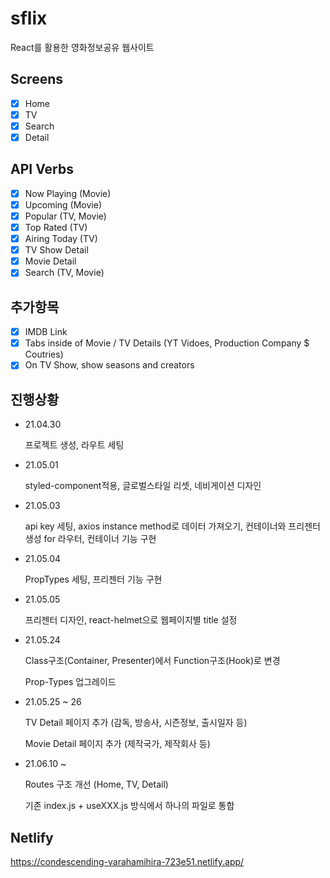 # sflix

React를 활용한 영화정보공유 웹사이트

## Screens

- [x] Home
- [x] TV
- [x] Search
- [x] Detail

## API Verbs

- [x] Now Playing (Movie)
- [x] Upcoming (Movie)
- [x] Popular (TV, Movie)
- [x] Top Rated (TV)
- [x] Airing Today (TV)
- [x] TV Show Detail
- [x] Movie Detail
- [x] Search (TV, Movie)

## 추가항목

- [x] IMDB Link
- [x] Tabs inside of Movie / TV Details (YT Vidoes, Production Company $ Coutries)
- [x] On TV Show, show seasons and creators

## 진행상황

- 21.04.30

  프로젝트 생성, 라우트 세팅

- 21.05.01

  styled-component적용, 글로벌스타일 리셋, 네비게이션 디자인

- 21.05.03

  api key 세팅, axios instance method로 데이터 가져오기, 컨테이너와 프리젠터 생성 for 라우터, 컨테이너 기능 구현

- 21.05.04

  PropTypes 세팅, 프리젠터 기능 구현

- 21.05.05

  프리젠터 디자인, react-helmet으로 웹페이지별 title 설정

- 21.05.24

  Class구조(Container, Presenter)에서 Function구조(Hook)로 변경

  Prop-Types 업그레이드

- 21.05.25 ~ 26

  TV Detail 페이지 추가 (감독, 방송사, 시즌정보, 출시일자 등)
  
  Movie Detail 페이지 추가 (제작국가, 제작회사 등)

- 21.06.10 ~ 

  Routes 구조 개선 (Home, TV, Detail)

  기존 index.js + useXXX.js 방식에서 하나의 파일로 통합

## Netlify 
https://condescending-varahamihira-723e51.netlify.app/